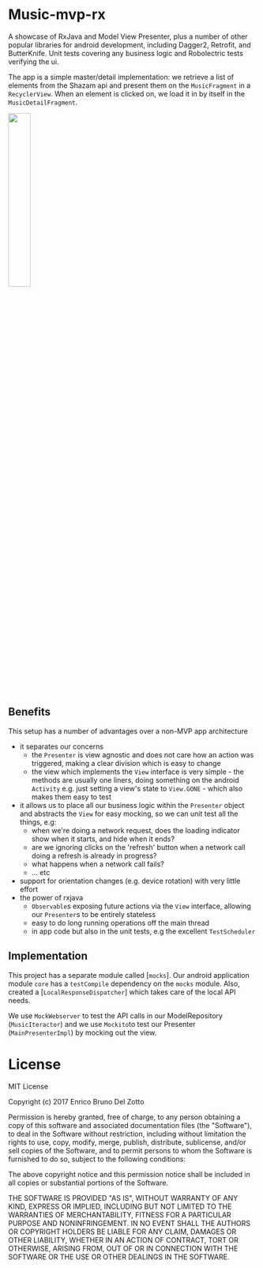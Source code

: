 # Music-mvp-rx
A showcase of RxJava and Model View Presenter, plus a number of other popular libraries for android development, 
including Dagger2, Retrofit, and ButterKnife. 
Unit tests covering any business logic and Robolectric tests verifying the ui. 

The app is a simple master/detail implementation: 
we retrieve a list of elements from the Shazam api and present them on the `MusicFragment` in a `RecyclerView`. 
When an element is clicked on, we load it in by itself in the `MusicDetailFragment`.
 
<img src="http://i.giphy.com/3oKIPkQ7dYXGGQXWAU.gif" width="30%" />

## Benefits

This setup has a number of advantages over a non-MVP app architecture
 - it separates our concerns
    - the `Presenter` is view agnostic and does not care how an action was triggered, making a clear division which is easy to change
    - the view which implements the `View` interface is very simple - the methods are usually one liners, doing something on the android `Activity` e.g. just setting a view's state to `View.GONE` - which also makes them easy to test
 - it allows us to place all our business logic within the `Presenter` object and abstracts the `View` for easy mocking, so we can unit test all the things, e.g: 
    - when we're doing a network request, does the loading indicator show when it starts, and hide when it ends?
    - are we ignoring clicks on the 'refresh' button when a network call doing a refresh is already in progress?
    - what happens when a network call fails?
    - ... etc 
 - support for orientation changes (e.g. device rotation) with very little effort
 - the power of rxjava 
    - `Observable`s exposing future actions via the `View` interface, allowing our `Presenter`s to be entirely stateless
    - easy to do long running operations off the main thread
    - in app code but also in the unit tests, e.g the excellent `TestScheduler`  
    
## Implementation

 This project has a separate module called [`mocks`]. Our android application module `core` has a `testCompile`
 dependency on the `mocks` module. Also, created a [`LocalResponseDispatcher`] which takes care of the local API needs.

 We use `MockWebserver` to test the API calls in our ModelRepository (`MusicIteractor`)
 and we use `Mockito`to test our Presenter (`MainPresenterImpl`) by mocking out the view.


# License

MIT License

Copyright (c) 2017 Enrico Bruno Del Zotto

Permission is hereby granted, free of charge, to any person obtaining a copy
of this software and associated documentation files (the "Software"), to deal
in the Software without restriction, including without limitation the rights
to use, copy, modify, merge, publish, distribute, sublicense, and/or sell
copies of the Software, and to permit persons to whom the Software is
furnished to do so, subject to the following conditions:

The above copyright notice and this permission notice shall be included in all
copies or substantial portions of the Software.

THE SOFTWARE IS PROVIDED "AS IS", WITHOUT WARRANTY OF ANY KIND, EXPRESS OR
IMPLIED, INCLUDING BUT NOT LIMITED TO THE WARRANTIES OF MERCHANTABILITY,
FITNESS FOR A PARTICULAR PURPOSE AND NONINFRINGEMENT. IN NO EVENT SHALL THE
AUTHORS OR COPYRIGHT HOLDERS BE LIABLE FOR ANY CLAIM, DAMAGES OR OTHER
LIABILITY, WHETHER IN AN ACTION OF CONTRACT, TORT OR OTHERWISE, ARISING FROM,
OUT OF OR IN CONNECTION WITH THE SOFTWARE OR THE USE OR OTHER DEALINGS IN THE
SOFTWARE.
